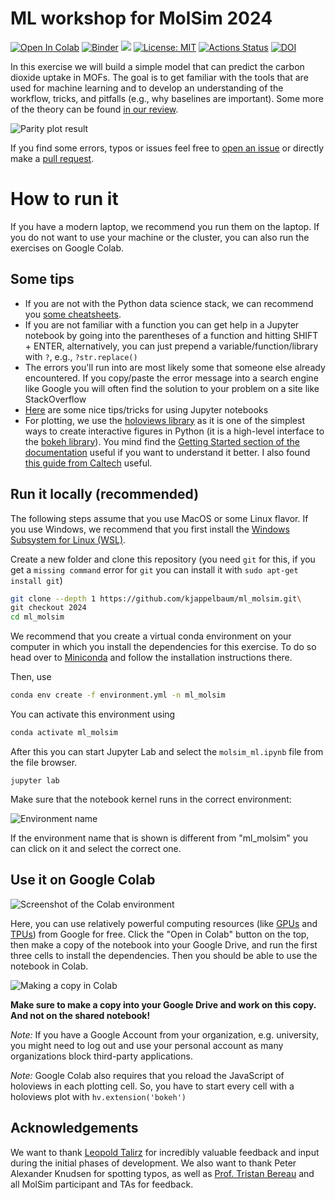 # ML workshop for MolSim 2024

[![Open In Colab](https://colab.research.google.com/assets/colab-badge.svg)](https://colab.research.google.com/github/kjappelbaum/ml_molsim/blob/2024/molsim_ml.ipynb)
[![Binder](https://mybinder.org/badge_logo.svg)](https://mybinder.org/v2/gh/kjappelbaum/ml_molsim/2024?filepath=molsim_ml.ipynb)
[![](https://img.shields.io/badge/python-3.7+-blue.svg)](https://www.python.org/download/releases/3.7.0/)
[![License: MIT](https://img.shields.io/badge/License-MIT-yellow.svg)](https://opensource.org/licenses/MIT)
[![Actions Status](https://github.com/kjappelbaum/ml_molsim/workflows/Python%20package/badge.svg)](https://github.com/kjappelbaum/ml_molsim/actions)
[![DOI](https://zenodo.org/badge/DOI/10.5281/zenodo.3605363.svg)](https://doi.org/10.5281/zenodo.3605363)

In this exercise we will build a simple model that can predict the carbon dioxide uptake in MOFs. The goal is to get familiar with the tools that are used for machine learning and to develop an understanding of the workflow, tricks, and pitfalls (e.g., why baselines are important). Some more of the theory can be found [in our review](https://pubs.acs.org/doi/abs/10.1021/acs.chemrev.0c00004).

![Parity plot result](assests/result.gif)

If you find some errors, typos or issues feel free to [open an issue](https://help.github.com/en/github/managing-your-work-on-github/about-issues) or directly make a [pull request](https://help.github.com/en/github/collaborating-with-issues-and-pull-requests/about-pull-requests).

# How to run it

If you have a modern laptop, we recommend you run them
on the laptop. If you do not want to use your machine or the cluster, you
can also run the exercises on Google Colab.

## Some tips

- If you are not with the Python data science stack, we can recommend you [some cheatsheets](https://www.utc.fr/~jlaforet/Suppl/python-cheatsheets.pdf).
- If you are not familiar with a function you can get help in a Jupyter notebook by going into the parentheses of a function and hitting SHIFT + ENTER, alternatively, you can just prepend a variable/function/library with `?`, e.g., `?str.replace()`
- The errors you'll run into are most likely some that someone else already encountered. If you copy/paste the error message into a search engine like Google you will often find the solution to your problem on a site like StackOverflow
- [Here](https://www.dataquest.io/blog/jupyter-notebook-tips-tricks-shortcuts/) are some nice tips/tricks for using Jupyter notebooks
- For plotting, we use the [holoviews library](https://holoviews.org/) as it is one of the simplest ways to create interactive figures in Python (it is a high-level interface to the [bokeh library](https://bokeh.org/)). You mind find the [Getting Started section of the documentation](https://holoviews.org/getting_started/) useful if you want to understand it better. I also found [this guide from Caltech](http://bebi103.caltech.edu.s3-website-us-east-1.amazonaws.com/2019a/content/lessons/lesson_03/intro_to_holoviews.html) useful.

## Run it locally (recommended)

The following steps assume that you use MacOS or some Linux flavor. If you use Windows, we recommend that you first install the [Windows Subsystem for Linux (WSL)](https://docs.microsoft.com/en-us/windows/wsl/install-win10).

Create a new folder and clone this repository (you need `git` for this, if you get a `missing command` error for `git` you can install it with `sudo apt-get install git`)

```bash
git clone --depth 1 https://github.com/kjappelbaum/ml_molsim.git\
git checkout 2024
cd ml_molsim
```

We recommend that you create a virtual conda environment on your computer in which you install the dependencies for this exercise. To do so head over to [Miniconda](https://docs.conda.io/en/latest/miniconda.html) and follow the installation instructions there.

Then, use

```bash
conda env create -f environment.yml -n ml_molsim
```

You can activate this environment using

```bash
conda activate ml_molsim
```

After this you can start Jupyter Lab and select the `molsim_ml.ipynb` file from the file browser.

```(bash)
jupyter lab
```

Make sure that the notebook kernel runs in the correct environment:

![Environment name](assests/conda_env_name.png)

If the environment name that is shown is different from "ml_molsim" you can click on it and select the correct one.

## Use it on Google Colab

![Screenshot of the Colab environment](assests/colab.png)

Here, you can use relatively powerful computing resources (like [GPUs](https://en.wikipedia.org/wiki/Graphics_processing_unit) and [TPUs](https://en.wikipedia.org/wiki/Tensor_Processing_Unit)) from Google for free.
Click the "Open in Colab" button on the top, then make a copy of the notebook into your Google Drive, and run the first three cells to
install the dependencies.
Then you should be able to use the notebook in Colab.

![Making a copy in Colab](assests/save_copy_colab.png)

**Make sure to make a copy into your Google Drive and work on this copy. And
not on the shared notebook!**

_Note:_ If you have a Google Account from your organization, e.g. university, you might
need to log out and use your personal account as many organizations block
third-party applications.

_Note:_ Google Colab also requires that you reload the JavaScript of holoviews in each plotting cell.
So, you have to start every cell with a holoviews plot with `hv.extension('bokeh')`

## Acknowledgements

We want to thank [Leopold Talirz](https://github.com/ltalirz) for incredibly valuable feedback and input during the initial phases of development.
We also want to thank Peter Alexander Knudsen for spotting typos, as well as [Prof. Tristan Bereau](https://github.com/tbereau) and all MolSim participant and TAs for feedback.

